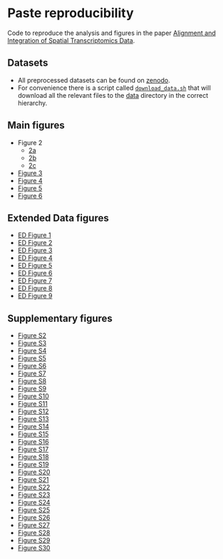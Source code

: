 # Paste reproducibility
Code to reproduce the analysis and figures in the paper [Alignment and Integration of
Spatial Transcriptomics
Data](https://www.biorxiv.org/content/10.1101/2021.03.16.435604v1).

## Datasets
* All preprocessed datasets can be found on [zenodo](https://doi.org/10.5281/zenodo.6334774). 
* For convenience there is a script called
[`download_data.sh`](scripts/download_data.sh) that
will download all the relevant files to the [data](data/) directory in the
correct hierarchy.

## Main figures
* Figure 2
    * [2a](notebooks/pairwise-simulation.ipynb)
    * [2b](notebooks/center-align-simulation.ipynb)
    * [2c](notebooks/center-align-simulation-scanorama-comparison.ipynb)
* [Figure 3](notebooks/scc-analysis-pairwise-and-center.ipynb)
* [Figure 4](notebooks/scc-analysis-pairwise-and-center.ipynb)
* [Figure 5](notebooks/DLPFC_pairwise.ipynb)
* [Figure 6](notebooks/DLPFC_center.ipynb)

## Extended Data figures
* [ED Figure 1](notebooks/stahl-bc-analysis.ipynb) 
* [ED Figure 2](notebooks/pairwise-simulation.ipynb)
* [ED Figure 3](notebooks/scc-analysis-pairwise-and-center.ipynb)
* [ED Figure 4](notebooks/her2.ipynb) 
* [ED Figure 5](notebooks/DLPFC_pairwise.ipynb)
* [ED Figure 6](notebooks/DLPFC_pairwise.ipynb)
* [ED Figure 7](notebooks/compare-normalizations.ipynb) 
* [ED Figure 8](notebooks/DLPFC_center.ipynb)
* [ED Figure 9](notebooks/DLPFC_center.ipynb)

## Supplementary figures
* [Figure S2](notebooks/non-zero-count-figures.ipynb)
* [Figure S3](notebooks/sparsity-analysis.ipynb)
* [Figure S4](notebooks/stahl-bc-rotations.ipynb)
* [Figure S5](notebooks/center-align-simulation.ipynb)
* [Figure S6](notebooks/center-align-simulation-scanorama-comparison.ipynb) 
* [Figure S7](notebooks/scc-analysis-pairwise-and-center.ipynb)
* [Figure S8](notebooks/scc-analysis-pairwise-and-center.ipynb)
* [Figure S9](notebooks/scc-downsample-plots.ipynb)
* [Figure S10](notebooks/visium-scc-analysis.ipynb)
* [Figure S11](notebooks/spinal-cord-analysis.ipynb)
* [Figure S12](notebooks/spinal-cord-analysis.ipynb)
* [Figure S13](notebooks/her2.ipynb) 
* [Figure S14](notebooks/DLPFC_pairwise.ipynb) 
* [Figure S15](notebooks/DLPFC_pairwise.ipynb) 
* [Figure S16](notebooks/DLPFC_pairwise.ipynb) 
* [Figure S17](notebooks/DLPFC_pairwise.ipynb) 
* [Figure S18](notebooks/compare-alphas-inits.ipynb) 
* [Figure S19](notebooks/compare-alphas-inits.ipynb)
* [Figure S20](notebooks/compare-alphas-inits.ipynb) 
* [Figure S21](notebooks/cell-count-prior.ipynb) 
* [Figure S22](notebooks/cell-count-prior.ipynb) 
* [Figure S23](notebooks/cell-count-prior.ipynb) 
* [Figure S24](notebooks/DLPFC_center.ipynb)
* [Figure S25](notebooks/DLPFC_center.ipynb)
* [Figure S26](notebooks/DLPFC_center.ipynb)
* [Figure S27](notebooks/DLPFC_center.ipynb)
* [Figure S28](notebooks/DLPFC_center.ipynb)
* [Figure S29](notebooks/visualize-dlpfc.ipynb) 
* [Figure S30](notebooks/degs.ipynb)
